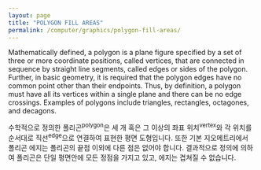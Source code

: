 ```yaml
---
layout: page
title: "POLYGON FILL AREAS"
permalink: /computer/graphics/polygon-fill-areas/
---
```


Mathematically defined, a polygon is a plane figure specified by a set of three or more coordinate positions, called vertices, that are connected in sequence by straight line segments, called edges or sides of the polygon. Further, in basic geometry, it is required that the polygon edges have no common point other than their endpoints. Thus, by definition, a polygon must have all its vertices within a single plane and there can be no edge crossings. Examples of polygons include triangles, rectangles, octagones, and decagons. 

수학적으로 정의한 폴리곤<sup>polygon</sup>은 세 개 혹은 그 이상의 좌표 위치<sup>vertex</sup>와 각 위치를 순서대로 직선<sup>edge</sup>으로 연결하여 표현한 평면 도형입니다. 또한 기본 지오메트리에서 폴리곤 에지는 폴리곤의 끝점 이외에 다른 점은 없어야 합니다. 결과적으로 정의에 의하여 폴리곤은 단일 평면안에 모든 정점을 가지고 있고, 에지는 겹쳐질 수 없습니다.

